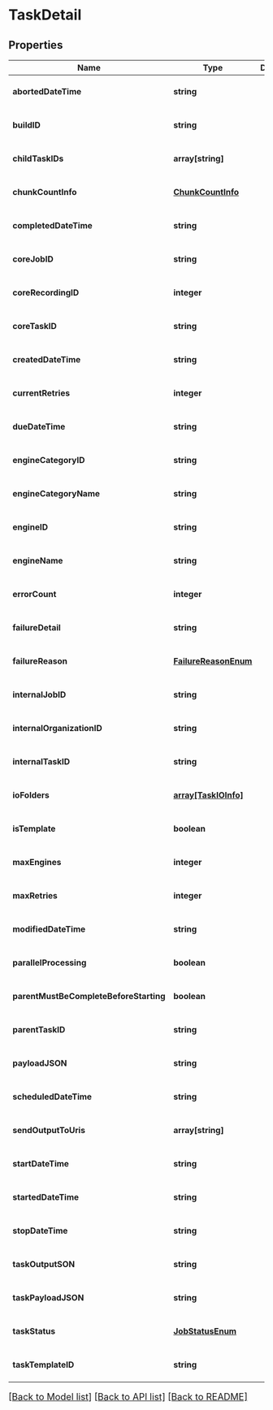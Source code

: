 # TaskDetail

## Properties
Name | Type | Description | Notes
------------ | ------------- | ------------- | -------------
**abortedDateTime** | **string** |  | [optional] [default to null]
**buildID** | **string** |  | [optional] [default to null]
**childTaskIDs** | **array[string]** |  | [optional] [default to null]
**chunkCountInfo** | [**ChunkCountInfo**](ChunkCountInfo.md) |  | [optional] [default to null]
**completedDateTime** | **string** |  | [optional] [default to null]
**coreJobID** | **string** |  | [optional] [default to null]
**coreRecordingID** | **integer** |  | [optional] [default to null]
**coreTaskID** | **string** |  | [optional] [default to null]
**createdDateTime** | **string** |  | [optional] [default to null]
**currentRetries** | **integer** |  | [optional] [default to 0]
**dueDateTime** | **string** |  | [optional] [default to null]
**engineCategoryID** | **string** |  | [optional] [default to null]
**engineCategoryName** | **string** |  | [optional] [default to null]
**engineID** | **string** |  | [optional] [default to null]
**engineName** | **string** |  | [optional] [default to null]
**errorCount** | **integer** |  | [optional] [default to null]
**failureDetail** | **string** |  | [optional] [default to null]
**failureReason** | [**FailureReasonEnum**](FailureReasonEnum.md) |  | [optional] [default to null]
**internalJobID** | **string** |  | [optional] [default to null]
**internalOrganizationID** | **string** |  | [optional] [default to null]
**internalTaskID** | **string** |  | [optional] [default to null]
**ioFolders** | [**array[TaskIOInfo]**](TaskIOInfo.md) |  | [optional] [default to null]
**isTemplate** | **boolean** |  | [optional] [default to null]
**maxEngines** | **integer** |  | [optional] [default to null]
**maxRetries** | **integer** |  | [optional] [default to null]
**modifiedDateTime** | **string** |  | [optional] [default to null]
**parallelProcessing** | **boolean** |  | [optional] [default to null]
**parentMustBeCompleteBeforeStarting** | **boolean** |  | [optional] [default to null]
**parentTaskID** | **string** |  | [optional] [default to null]
**payloadJSON** | **string** |  | [optional] [default to null]
**scheduledDateTime** | **string** |  | [optional] [default to null]
**sendOutputToUris** | **array[string]** |  | [optional] [default to null]
**startDateTime** | **string** |  | [optional] [default to null]
**startedDateTime** | **string** |  | [optional] [default to null]
**stopDateTime** | **string** |  | [optional] [default to null]
**taskOutputSON** | **string** |  | [optional] [default to null]
**taskPayloadJSON** | **string** |  | [optional] [default to null]
**taskStatus** | [**JobStatusEnum**](JobStatusEnum.md) |  | [optional] [default to null]
**taskTemplateID** | **string** |  | [optional] [default to null]

[[Back to Model list]](../README.md#documentation-for-models) [[Back to API list]](../README.md#documentation-for-api-endpoints) [[Back to README]](../README.md)

<style>
     p, ul, ol, li { font-size: 18px !important;}
</style>


